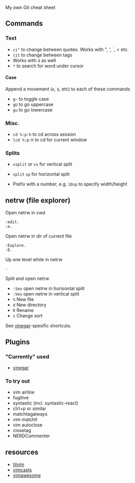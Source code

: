 My own Git cheat sheet

## Commands

### Text
- `ci"` to change between quotes. Works with ", ', `, < etc.
- `cit` to change between tags
- Works with `d` as well	
- `*` to search for word under cursor

#### Case

Append a movement (`e`, `$`, etc) to each of these commands

- `g~` to toggle case
- `gU` to go uppercase
- `gu` to go lowercase

### Misc.

- `cd %:p:h` to cd across session
- `lcd %:p:h` to cd for current window


### Splits

- `vsplit` or `vs` for vertical split
- `split` `sp` for horizontal split

- Prefix with a number, e.g. `10sp` to specify width/height


## netrw (file explorer)

Open netrw in cwd

	:edit.
    :e.

Open netrw in dir of current file
	
	:Explore. 
    :E.

Up one level while in netrw

    -
    
Split and open netrw 

- `:Sex` open netrw in horisontal split
- `:Vex` open netrw in vertical split
- `%` New file
- `d` New directory
- `R` Rename
- `s` Change sort

See [vinegar](https://github.com/tpope/vim-vinegar)-spesific shortcuts.




## Plugins

### "Currently" used
- [vinegar](https://github.com/tpope/vim-vinegar)

### To try out

- vim airline
- fugitive
- syntastic (incl. syntastic-react)
- ctrl+p or similar
- matchtagalways
- vim matchit
- vim autoclose
- closetag
- NERDCommenter

## resources

- [tilvim](http://tilvim.com/)
- [vimcasts](http://vimcasts.org/)
- [vimawesome](http://vimawesome.com/)
